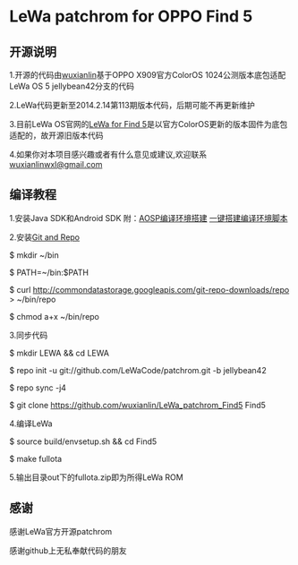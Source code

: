 LeWa patchrom for OPPO Find 5
===========

开源说明
----------------

1.开源的代码由[wuxianlin](http://www.wuxianlin.tk)基于OPPO X909官方ColorOS 1024公测版本底包适配LeWa OS 5 jellybean42分支的代码

2.LeWa代码更新至2014.2.14第113期版本代码，后期可能不再更新维护

3.目前LeWa OS官网的[LeWa for Find 5](http://bbs.lewaos.com/down_detail.php?id=86)是以官方ColorOS更新的版本固件为底包适配的，故开源旧版本代码

4.如果你对本项目感兴趣或者有什么意见或建议,欢迎联系[wuxianlinwxl@gmail.com](mailto:wuxianlinwxl@gmail.com)

编译教程
---------------
1.安装Java SDK和Android SDK 附：[AOSP编译环境搭建](https://source.android.com/source/initializing.html) [一键搭建编译环境脚本](https://github.com/TeamRadium/tr-be-script)

2.安装[Git and Repo](https://source.android.com/source/downloading.html)

$ mkdir ~/bin

$ PATH=~/bin:$PATH

$ curl http://commondatastorage.googleapis.com/git-repo-downloads/repo > ~/bin/repo

$ chmod a+x ~/bin/repo


3.同步代码

$ mkdir LEWA && cd LEWA

$ repo init -u git://github.com/LeWaCode/patchrom.git -b jellybean42

$ repo sync -j4

$ git clone https://github.com/wuxianlin/LeWa_patchrom_Find5 Find5

4.编译LeWa

$ source build/envsetup.sh && cd Find5

$ make fullota

5.输出目录out下的fullota.zip即为所得LeWa ROM

感谢
--------
感谢LeWa官方开源patchrom

感谢github上无私奉献代码的朋友

